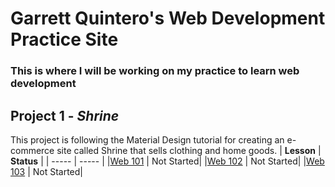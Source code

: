 # Garrett Quintero's Web Development Practice Site
### This is where I will be working on my practice to learn web development

## Project 1 - *Shrine*
This project is following the Material Design tutorial for creating an e-commerce site called Shrine that sells clothing and home goods.
 | **Lesson** | **Status** |
 | ----- | ----- |
 |[Web 101](https://codelabs.developers.google.com/codelabs/mdc-101-web/#0) | Not Started|
 |[Web 102](https://codelabs.developers.google.com/codelabs/mdc-102-web/#0) | Not Started|
 |[Web 103](https://codelabs.developers.google.com/codelabs/mdc-103-web/#0) | Not Started|